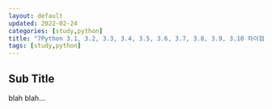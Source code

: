 ```yaml
---
layout: default
updated: 2022-02-24
categories: [study,python]
title: "7Python 3.1, 3.2, 3.3, 3.4, 3.5, 3.6, 3.7, 3.8, 3.9, 3.10 차이점들. study, python"
tags: [study,python]
---
```


## Sub Title

blah blah...